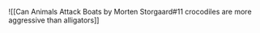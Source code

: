 ![[Can Animals Attack Boats by Morten Storgaard#11 crocodiles are more aggressive than alligators]]

